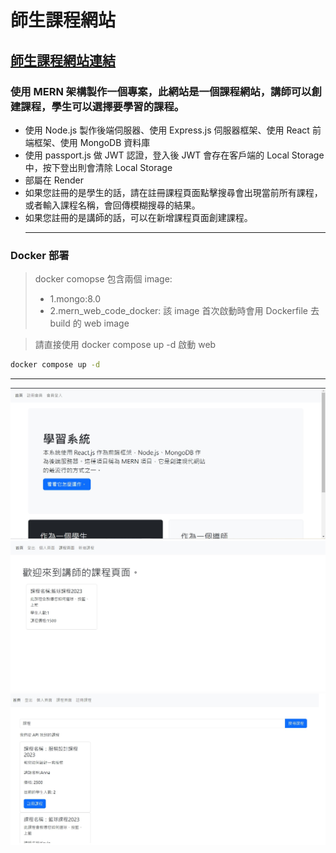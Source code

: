 # 師生課程網站

## <a href="https://teacher-student-platform.onrender.com" target="blank">師生課程網站連結</a>

### 使用 MERN 架構製作一個專案，此網站是一個課程網站，講師可以創建課程，學生可以選擇要學習的課程。

- 使用 Node.js 製作後端伺服器、使用 Express.js 伺服器框架、使用 React 前端框架、使用 MongoDB 資料庫
- 使用 passport.js 做 JWT 認證，登入後 JWT 會存在客戶端的 Local Storage 中，按下登出則會清除 Local Storage
- 部屬在 Render
- 如果您註冊的是學生的話，請在註冊課程頁面點擊搜尋會出現當前所有課程，或者輸入課程名稱，會回傳模糊搜尋的結果。
- 如果您註冊的是講師的話，可以在新增課程頁面創建課程。
  <hr>

### Docker 部署

> docker comopse 包含兩個 image:
>
> - 1.mongo:8.0
> - 2.mern_web_code_docker: 該 image 首次啟動時會用 Dockerfile 去 build 的 web image

> 請直接使用 docker compose up -d 啟動 web

```bash
docker compose up -d
```

  <hr>

![網站圖片1](/img1.jpg)
![網站圖片2](/img2.jpg)
![網站圖片3](/img3.jpg)
